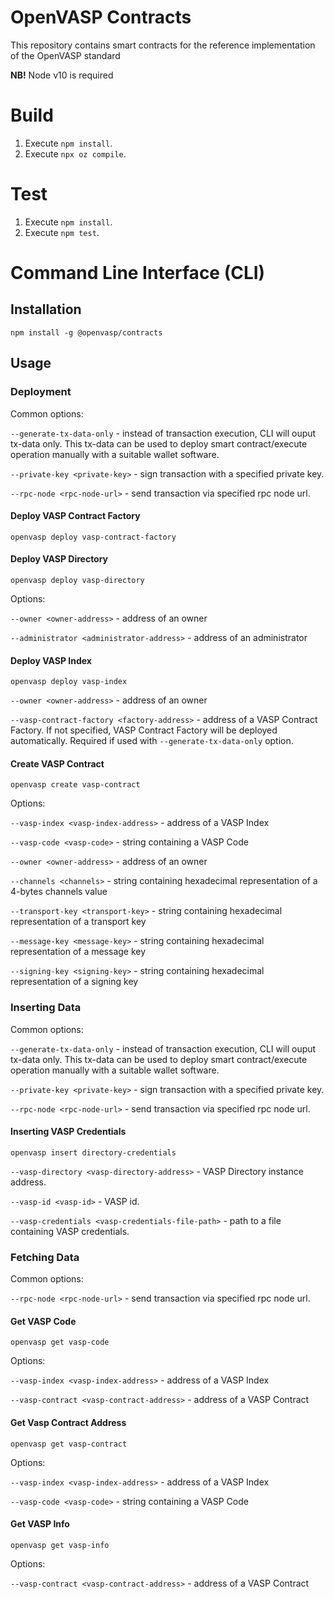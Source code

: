 # OpenVASP Contracts

This repository contains smart contracts for the reference implementation of the OpenVASP standard

**NB!** Node v10 is required

# Build

1. Execute `npm install`.
2. Execute `npx oz compile`.

# Test

1. Execute `npm install`.
2. Execute `npm test`.

# Command Line Interface (CLI)

## Installation

```
npm install -g @openvasp/contracts
```

## Usage

### Deployment

Common options:

`--generate-tx-data-only` - instead of transaction execution, CLI will ouput tx-data only. This tx-data can be used to deploy smart contract/execute operation manually with a suitable wallet software.

`--private-key <private-key>` - sign transaction with a specified private key.

`--rpc-node <rpc-node-url>` - send transaction via specified rpc node url.

#### Deploy VASP Contract Factory

```
openvasp deploy vasp-contract-factory
```

#### Deploy VASP Directory

```
openvasp deploy vasp-directory
```

Options:

`--owner <owner-address>` - address of an owner

`--administrator <administrator-address>` - address of an administrator


#### Deploy VASP Index

```
openvasp deploy vasp-index
```

`--owner <owner-address>` - address of an owner

`--vasp-contract-factory <factory-address>` - address of a VASP Contract Factory. If not specified, VASP Contract Factory will be deployed automatically. Required if used with `--generate-tx-data-only` option.

#### Create VASP Contract

```
openvasp create vasp-contract
```

Options:

`--vasp-index <vasp-index-address>` - address of a VASP Index

`--vasp-code <vasp-code>` - string containing a VASP Code          

`--owner <owner-address>` - address of an owner            

`--channels <channels>` - string containing hexadecimal representation of a 4-bytes channels value

`--transport-key <transport-key>` - string containing hexadecimal representation of a transport key

`--message-key <message-key>` - string containing hexadecimal representation of a message key       

`--signing-key <signing-key>` - string containing hexadecimal representation of a signing key

### Inserting Data

Common options:

`--generate-tx-data-only` - instead of transaction execution, CLI will ouput tx-data only. This tx-data can be used to deploy smart contract/execute operation manually with a suitable wallet software.

`--private-key <private-key>` - sign transaction with a specified private key.

`--rpc-node <rpc-node-url>` - send transaction via specified rpc node url.

#### Inserting VASP Credentials

```
openvasp insert directory-credentials
```

`--vasp-directory <vasp-directory-address>` - VASP Directory instance address.

`--vasp-id <vasp-id>` - VASP id.

`--vasp-credentials <vasp-credentials-file-path>` - path to a file containing VASP credentials.

### Fetching Data

Common options:

`--rpc-node <rpc-node-url>` - send transaction via specified rpc node url.

#### Get VASP Code

```
openvasp get vasp-code
```

Options:

`--vasp-index <vasp-index-address>` - address of a VASP Index

`--vasp-contract <vasp-contract-address>` - address of a VASP Contract

#### Get Vasp Contract Address

```
openvasp get vasp-contract
```

Options:

`--vasp-index <vasp-index-address>` - address of a VASP Index

`--vasp-code <vasp-code>` - string containing a VASP Code          

#### Get VASP Info

```
openvasp get vasp-info
```

Options:

`--vasp-contract <vasp-contract-address>` - address of a VASP Contract